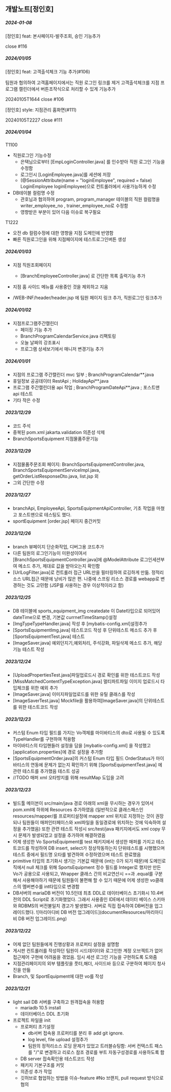 ## 개발노트[정인호]

##### 2024-01-08
[정인호] feat: 본사페이지-발주조회, 승인 기능추가

close #116

##### 2024/01/05
[정인호] feat: 고객출석체크 기능 추가(#106)

팀원과 협의하여 고객홈페이지에서는 직원 로그인 링크를 제거
고객출석체크를 지점 프로그램 캘린더에서 버튼조작식으로 처리할 수 있게 기능추가

20240105T1644
close #106

[정인호] style: 지점관리 홈화면(#111)

20240105T2227
close #111

##### 2024/01/04
T1100
- 직원로그인 기능수정
  - 은택님으로부터 [EmpLoginController.java] 를 인수받아 직원 로그인 기능을 수정함
  - 로그인시 [LoginEmployee.java]를 세션에 저장
  - (@SessionAttribute(name = "loginEmployee", required = false) LoginEmployee loginEmployee)으로 컨트롤러에서 사용가능하게 수정
- DB테이블 컬럼명 수정
  - 관호님과 협의하여 program, program_manager 테이블의 직원 컬럼명을 writer_employee_no , trainer_employee_no로 수정함
  - 영향받은 부분이 있어 다음 이슈로 복구필요
  
T1222
- 오전 db 컬럼수정에 대한 영향을 지점 도메인에 반영함
- 빠른 직원로그인을 위해 지점페이지에 테스트로그인버튼 생성

##### 2024/01/03
- 지점 직원조회페이지
  - [BranchEmployeeController.java] 로 간단한 목록 출력기능 추가
- 지점 홈 사이드 메뉴를 사용중인 것을 제외하고 지움

- /WEB-INF/header/header.jsp 에 팀원 페이지 링크 추가, 직원로그인 링크추가

##### 2024/01/02
- 지점프로그램주간캘린더
  - 페이징 기능 추가
  - BranchProgramCalendarService.java 리팩토링
  - 오늘 날짜의 강조표시
  - 프로그램 상세보기에서 매니저 변경기능 추가

##### 2024/01/01
- 지점의 프로그램 주간캘린더 mvc 일부 ; BranchProgramCalendar**.java
- 휴일정보 공공데이터 RestApi ; HolidayApi**.java
- 프로그램 주간캘린더용 api 작업 ; BranchProgramDateApi**.java ; 포스트맨 api 테스트
- 기타 작은 수정

##### 2023/12/29
- 코드 주석
- 중복된 pom.xml jakarta.validation 의존성 삭제
- BranchSportsEquipment 지점물품주문기능

##### 2023/12/29
- 지점물품주문조회 페이지: BranchSportsEquipmentController.java, BranchSportsEquipmentServiceImpl.java, getOrderListResponseDto.java, list.jsp 외
- 그외 간단한 수정

##### 2023/12/27
- branchApi, EmployeeApi, SportsEquipmentApiController, 기초 작업을 마쳤고 포스트맨으로 테스팅도 했다.
- sportEquipment  [order.jsp] 페이지 중간커밋

##### 2023/12/26
- branch 뷰페이지 단순화작업, 디버그용 코드추가
- 다른 팀원의 로그인기능이 미완성이여서[BranchSportsEquipmentController.java]에 @ModelAttribute 로그인세션부여 메소드 추가, 제대로 값을 받아오는지 확인함
- [UrlLogFilter.java]로 컨트롤러 접근 URL만을 필터링하여 로깅하게 만듦. 정적리소스  URL접근 때문에 낭비가 많은 편. 나중에 스프링 리소스 경로를 webapp로 변경하는 것도 고민함 (JSP를 사용하는 경우 이상적이라고 함)

##### 2023/12/25
- DB 테이블에 sports_equipment_img createdate 이 Date타입으로 되어있어 dateTime으로 변경, 기본값 currnetTimeStamp()설정
- [ImgTypeTypeHandler.java] 작성 후 [mybatis-config.xml]설정추가
- [SportsEquipmentImg.java] 테스트코드 작성 후 단위테스트 메소드 추가 후 [SportsEquipmentTest.java] 테스트
- [ImageSaver.java] 예외던지기,예외처리, 주석강화, 파일삭제 메소드 추가, 해당 기능 테스트 작성

##### 2023/12/24
- [UploadPropertiesTest.java]파일업로드시 경로 확인를 위한 테스트코드 작성
- [MissMatchedContentTypeException.java] 멀티파트파일 이미지 업로드시 타입체크를 위한 예외 추가
- [ImageSaver.java] 이미지파일업로드를 위한 유틸 클래스를 작성
- [ImageSaverTest.java] Mockfile을 활용하여[ImageSaver.java]의 단위테스트를 위한 테스트코드 작성 

##### 2023/12/23
-  커스텀 Enum 타입 필드를 가지는 Vo객체를 마이바티스의 dto로 사용될 수 있도록 TypeHandler를 구현하여 적용함
- 마이바티스의 타입핸들러 설정을 담을 [mybatis-config.xml] 을 작성했고 [application.properties]에 경로 설정을 추가함
- [SportsEquipmentOrder.java]의 커스텀 Enum 타입 필드 OrderStatus가 마이바티스의 연동에 문제가 없는지 확인하기 위해 [SportsEquipmentTest.java] 에 관련 테스트를 추가했음 테스트 성공
- //TODO 매퍼 xml 오타방지를 위해 resultMap 도입을 고려

##### 2023/12/23 
- 빌드툴 메이븐이 src/main/java 경로 아래의 xml을 무시하는 경우가 있어서 pom.xml에 <build> 하위에 Resources 추가하였음 (일반적으로 클래스패스인 resources/mapper/를 프로퍼티설정에 mapper xml 위치로 지정하는 것이 권장되나 팀원들이 매퍼인터페이스와 xml파일을 동일경로에 위치하는 것에 익숙하여 설정을 추가했음) 또한 관련 테스트 작성시 src/test/java 패키지에서도 xml copy 무시 문제가 발생되었고 설정을 추가하여 해결하였음
- 어제 생성한 Vo SportsEquipment를 test 패키지에서 생성한 매퍼를 가지고 테스트코드를 작성하여 DB insert, select가 정상작동하는지 단위테스트를 시행했으며 테스트 중에서 필드명 오타를 발견하여 수정하였으며 테스트 완료했음
- primitive 타입의 초기화시 생기는 기본값 때문에 (int는 0가 되기 때문)에 도메인로직에서 null 체크를 위해 SportsEquipment 정수 필드를 Integer로 했지만 만든 Vo가 공용으로 사용되고, Wrapper 클래스 간의 비교연산시 ==과 .equal를 구분해서 사용해야하기 때문에 팀원들이 불편해 할 수 있기 때문에 어제 생성한 vo클래스의 멤버변수를 int타입으로 변경함
- DB서버의 mariaDB 버전이 10.5인데 최초 DDL로 데이터베이스 초기화시 10.4버전의 DDL Script로 초기화했었다. 그래서 사용중인 IDE에서 데이터 베이스 스키마와 RDBMS의 버전불일치 경고가 발생했다. 서버로 직접 접속하여 DB버전을 업그레이드했다.
![마리아디비 DB 버전 업그레이드](documentResources/마리아디비 DB 버전 업그레이드.png)

##### 2023/12/22
- 어제 없던 팀원들에게 진행상황과 프로퍼티 설정을 설명함
- 게시판 컨트롤러를 작성하던 팀원이 시드데이터와 로그인한 계정 오브젝트가 없어 접근제어 구현에 어려움을 겪었음. 임시 세션 로그인 기능을 구현하도록 도와줌
- 지점관리페이지의 외부 템플릿을 풋터,해더, 사이드바 등으로 구분하여 페이지 청사진을 만듦
- Branch, 및 SportEquipment에 대한 vo를 작성

##### 2023/12/21
- light sail DB 서버를 구축하고 원격접속을 허용함
  - mariadb 10.5 install
  - 데이터베이스 DDL 초기화
- 프로젝트 파일을 init
  - 프로퍼티 초기설정
    - db서버 접속용 프로퍼티를 분리 후 add git ignore.
    - log level, file upload 설정추가
    - 팀원의 정적리소스 로딩 문제가 있었고 트러블슈팅함: 서버 컨택스트 패스를 "/"로 변경하고 리로스 참조 경로를 부트 자동구성경로를 사용하도록 함
  - DB server 접속확인용 테스트코드 작성
  - 패키지 기본구조를 커밋
  - 의존성 추가 작업
  - 깃허브로 협업하는 방법을 이슈-feature #No 브랜치, pull request 방식으로 협의
